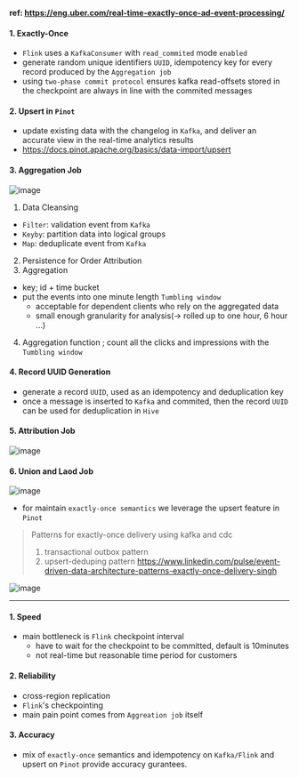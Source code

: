 __ref: https://eng.uber.com/real-time-exactly-once-ad-event-processing/__



#### 1. Exactly-Once
- `Flink` uses a `KafkaConsumer` with `read_commited` mode `enabled`
- generate random unique identifiers `UUID`, idempotency key for every record produced by the `Aggregation job`
- using `two-phase commit protocol` ensures kafka read-offsets stored in the checkpoint are always in line with the commited messages

#### 2. Upsert in `Pinot`
- update existing data with the changelog in `Kafka`, and deliver an accurate view in the real-time analytics results
- https://docs.pinot.apache.org/basics/data-import/upsert

#### 3. Aggregation Job
![image](https://user-images.githubusercontent.com/13671946/160058733-806b2761-100f-4368-ba3f-a2f3fd59fdd7.png)

1. Data Cleansing
- `Filter`: validation event from `Kafka`
- `Keyby`: partition data into logical groups
- `Map`: deduplicate event from `Kafka`
2. Persistence for Order Attribution
3. Aggregation
- key; id + time bucket 
- put the events into one minute length `Tumbling window`
  - acceptable for dependent clients who rely on the aggregated data 
  - small enough granularity for analysis(-> rolled up to one hour, 6 hour ...)
4. Aggregation function ; count all the clicks and impressions with the `Tumbling window`

#### 4. Record UUID Generation
- generate a record `UUID`, used as an idempotency and deduplication key
- once a message is inserted to `Kafka` and commited, then the record `UUID` can be used for deduplication in `Hive`


#### 5. Attribution Job
![image](https://user-images.githubusercontent.com/13671946/160058778-d4bd9273-f495-467e-b203-fc7736ec285d.png)


#### 6. Union and Laod Job
![image](https://user-images.githubusercontent.com/13671946/160058803-80bd1d68-3e9e-4300-a196-1bc599b05478.png)
- for maintain `exactly-once semantics` we leverage the upsert feature in `Pinot`

> Patterns for exactly-once delivery using kafka and cdc
> 1. transactional outbox pattern
> 2. upsert-deduping pattern
> https://www.linkedin.com/pulse/event-driven-data-architecture-patterns-exactly-once-delivery-singh


![image](https://user-images.githubusercontent.com/13671946/160058733-806b2761-100f-4368-ba3f-a2f3fd59fdd7.png)

---

#### 1. Speed
- main bottleneck is `Flink` checkpoint interval
  - have to wait for the checkpoint to be committed, default is 10minutes
  - not real-time but reasonable time period for customers

#### 2. Reliability
- cross-region replication
- `Flink`'s checkpointing 
- main pain point comes from `Aggreation job` itself

#### 3. Accuracy
- mix of `exactly-once` semantics and idempotency on `Kafka/Flink` and upsert on `Pinot` provide accuracy gurantees.
